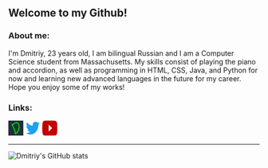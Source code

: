 
## Welcome to my Github!

### About me:
I'm Dmitriy, 23 years old, I am bilingual Russian and I am a Computer Science student from Massachusetts. My skills consist of playing the piano and accordion, as well as programming in HTML, CSS, Java, and Python for now and learning new advanced languages in the future for my career. Hope you enjoy some of my works!

### Links:
<a href="https://www.dhotspot.xyz"><img src="logo.ico" width="30" height="30"></a>
<a href="https://www.twitter.com/DmitriyShumkin"><img src="twitter.png" width="30" height="30"></a>
<a href="https://www.youtube.com/channel/UCKQvTzeTizeamrvI9J4-t5A"><img src="yt.png" width="30" height="30"></a>
***
![Dmitriy's GitHub stats](https://github-readme-stats.vercel.app/api?username=DmitriyShum&show_icons=true&theme=radical)
